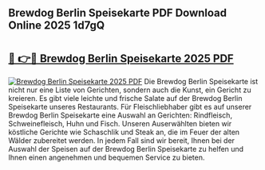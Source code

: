 ## Brewdog Berlin Speisekarte PDF Download Online 2025 1d7gQ

# <h2><a href="http://gcaxqb.nevu.top/?p=Brewdog+Berlin+Speisekarte">🔗 👉🔴 Brewdog Berlin Speisekarte 2025 PDF</a></h2>

[![Brewdog Berlin Speisekarte 2025 PDF](https://i.imgur.com/dBaPXMq.png)](http://gcaxqb.nevu.top/?p=Brewdog+Berlin+Speisekarte)
Die Brewdog Berlin Speisekarte ist nicht nur eine Liste von Gerichten, sondern auch die Kunst, ein Gericht zu kreieren. Es gibt viele leichte und frische Salate auf der Brewdog Berlin Speisekarte unseres Restaurants. Für Fleischliebhaber gibt es auf unserer Brewdog Berlin Speisekarte eine Auswahl an Gerichten: Rindfleisch, Schweinefleisch, Huhn und Fisch. Unseren Auserwählten bieten wir köstliche Gerichte wie Schaschlik und Steak an, die im Feuer der alten Wälder zubereitet werden. In jedem Fall sind wir bereit, Ihnen bei der Auswahl der Speisen auf der Brewdog Berlin Speisekarte zu helfen und Ihnen einen angenehmen und bequemen Service zu bieten.
